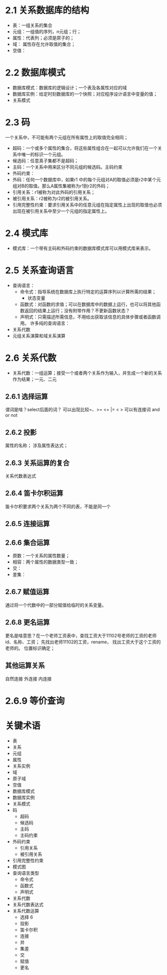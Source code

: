 # 2.1 关系数据库的结构
* 表：一组关系的集合
* 元组：一组值的序列，n元组；行；
* 属性：代表列；必须是原子的；
* 域： 属性存在允许取值的集合；
* 空值：
# 2.2 数据库模式
* 数据库模式：数据库的逻辑设计；一个表及各属性对应的域
* 数据库实例：给定时刻数据库的一个快照；对应程序设计语言中变量的值；
* 关系模式
# 2.3 码
一个关系中，不可能有两个元组在所有属性上的取值完全相同；
* 超码：一个或多个属性的集合，将这些属性组合在一起可以允许我们在一个关系中唯一的标识一个元组。
* 候选码：任意真子集都不是超码；
* 主码：一个关系中用来区分不同元组的候选码。主码约束
* 外码约束：
* 外码：任何一个数据库中，如果r1 中的每个元组对A的取值必须是r2中某个元组对B的取值。那么A属性集被称为r1到r2的外码；
* 引用关系：r1被称为对此外码的引用关系；
* 被引用关系：r2被称为r2的被引用关系。
* 引用完整性约束：要求引用关系中的任意元组在指定属性上出现的取值也必须出现在被引用关系中至少一个元组的指定属性上。
# 2.4 模式库
* 模式库：一个带有主码和外码约束的数据库模式库可以用模式库来表示。
# 2.5 关系查询语言
* 查询语言：
    - 命令式：指导系统在数据库上执行特定的运算序列以计算所需的结果；
        - 状态变量
    - 函数式：对函数的求值；可以在数据库中的数据上运行，也可以将其他函数返回的结果上运行；没有附带作用？不更新函数状态？
    - 声明式：只需描述所需信息，不用给出获取该信息的具体步骤或者函数调用。
许多纯的查询语言：
* 关系代数
* 元组关系演算和域关系演算
# 2.6 关系代数
* 关系代数：一组运算；接受一个或者两个关系作为输入，并生成一个新的关系作为结果；一元、二元
## 2.6.1 选择运算
谓词是啥？select后面的词？
可以出现比较=、>= <= |= < >
可以有连接词 and or not
## 2.6.2 投影
属性的名称；
涉及属性表达式；
## 2.6.3 关系运算的复合
关系代数表达式
## 2.6.4 笛卡尔积运算
笛卡尔积要求两个关系为两个不同的表，不能是同一个
## 2.6.5 连接运算
## 2.6.6 集合运算
* 原数：一个关系的属性数量；
* 相容：两个属性的数据类型一致；
* 交：
* 差集：
## 2.6.7 赋值运算
通过将一个代数中的一部分赋值给临时的关系变量。
## 2.6.8 更名运算
更名是啥意思？在一个老师工资表中，查找工资大于11102号老师的工资的老师id、名称、工资；
先找出老师11102的工资，rename，
找出工资大于这个工资的老师的。
位置标识确定；
## 其他运算关系
自然连接
外连接
内连接
# 2.6.9 等价查询
# 关键术语
* 表
* 关系
* 元组
* 属性
* 关系实例
* 域
* 原子域
* 空值
* 数据库模式
* 数据库实例
* 关系模式
* 码
    - 超码
    - 候选码
    - 主码
    - 主码约束
* 外码约束
    - 引用关系
    - 被引用关系
* 引用完整性约束
* 模式图
* 查询语言类型
    - 命令式
    - 函数式
    - 声明式
* 关系代数
* 关系代数表达式
* 关系代数运算
    - 选择 6
    - 投影
    - 笛卡尔积
    - 连接
    - 并
    - 集差
    - 交
    - 赋值
    - 更名

